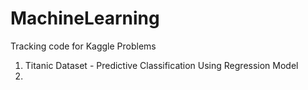 # MachineLearning

Tracking code for Kaggle Problems

1) Titanic Dataset - Predictive Classification Using Regression Model
2) 

